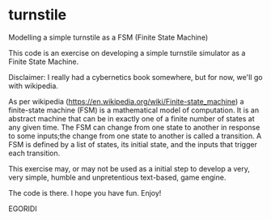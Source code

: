 # turnstile
Modelling a simple turnstile as a FSM (Finite State Machine)

This code is an exercise on developing a simple turnstile simulator as a Finite State Machine.

Disclaimer: I really had a cybernetics book somewhere, but for now, we'll go with wikipedia.

As per wikipedia (https://en.wikipedia.org/wiki/Finite-state_machine) a finite-state 
machine (FSM) is a mathematical model of computation. It is an abstract machine that 
can be in exactly one of a finite number of states at any given time. The FSM can 
change from one state to another in response to some inputs;the change from one 
state to another is called a transition. A FSM is defined by a list of states, its 
initial state, and the inputs that trigger each transition.

This exercise may, or may not be used as a initial step to develop a very, very 
simple, humble and unpretentious text-based, game engine.

The code is there. I hope you have fun. Enjoy!

EGORIDI